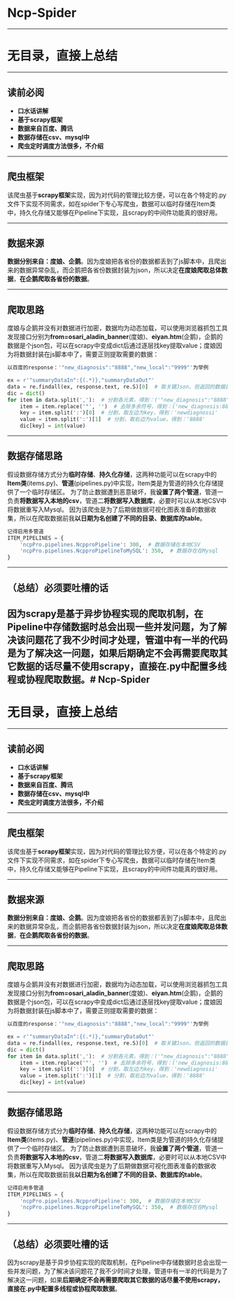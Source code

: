 # Ncp-Spider
---
# 无目录，直接上总结
---
## 读前必阅

 - **口水话讲解**
 - **基于scrapy框架**
 - **数据来自百度、腾讯**
 - **数据存储在csv、mysql中**
 - **爬虫定时调度方法很多，不介绍**

---
## 爬虫框架
该爬虫基于**scrapy框架**实现，因为对代码的管理比较方便，可以在各个特定的.py文件下实现不同需求，如在spider下专心写爬虫，数据可以临时存储在Item类中，持久化存储又能够在Pipeline下实现，且scrapy的中间件功能真的很好用。

---
## 数据来源
**数据分别来自：度娘、企鹅**。因为度娘把各省份的数据都丢到了js脚本中，且爬出来的数据异常杂乱，而企鹅把各省份数据封装为json，所以决定**在度娘爬取总体数据**，**在企鹅爬取各省份的数据**。

---
## 爬取思路
度娘与企鹅并没有对数据进行加密，数据均为动态加载，可以使用浏览器抓包工具发现接口分别为**from=osari_aladin_banner**(度娘)、**eiyan.htm**(企鹅)，企鹅的数据是个json包，可以在scrapy中变成dict后通过逐层找key提取value；度娘因为将数据封装在js脚本中了，需要正则提取需要的数据：
```python
以百度的response：'"new_diagnosis":"8888","new_local":"9999"'为举例

ex = r'"summaryDataIn":{(.*)},"summaryDataOut"'
data = re.findall(ex, response.text, re.S)[0]  # 取关键Json，但返回的数据类型为str
dic = dict()
for item in data.split(','):  # 分割各元素，得到：('"new_diagnosis":"8888"')
    item = item.replace('"', '')  # 去除多余符号，得到：('new_diagnosis:8888')
    key = item.split(':')[0]  # 分割，取左边为key，得到：'newdiagnossi'
    value = item.split(':')[1]  # 分割，取右边为value，得到：'8888'
    dic[key] = int(value)
```
---

## 数据存储思路
假设数据存储方式分为**临时存储**、**持久化存储**，这两种功能可以在scrapy中的**Item类**(items.py)、**管道**(pipelines.py)中实现，Item类是为管道的持久化存储提供了一个临时存储区。
为了防止数据遭到恶意破坏，我**设置了两个管道**，管道一负责**将数据写入本地的csv**，管道二**将数据写入数据库**，必要时可以从本地CSV中将数据重写入Mysql。
因为该爬虫是为了后期做数据可视化图表准备的数据收集，所以在爬取数据前我**以日期为名创建了不同的目录、数据库的table**。
```python
记得启用多管道
ITEM_PIPELINES = {
    'ncpPro.pipelines.NcpproPipeline': 300,  # 数据存储在本地CSV
    'ncpPro.pipelines.NcpproPipelineToMySQL': 350,  # 数据存在在Mysql
}
```
---
## （总结）必须要吐槽的话
因为scrapy是基于异步协程实现的爬取机制，在Pipeline中存储数据时总会出现一些并发问题，为了解决该问题花了我不少时间才处理，管道中有一半的代码是为了解决这一问题，如果**后期确定不会再需要爬取其它数据的话尽量不使用scrapy，直接在.py中配置多线程或协程爬取数据**。# Ncp-Spider
---
# 无目录，直接上总结
---
## 读前必阅

 - **口水话讲解**
 - **基于scrapy框架**
 - **数据来自百度、腾讯**
 - **数据存储在csv、mysql中**
 - **爬虫定时调度方法很多，不介绍**

---
## 爬虫框架
该爬虫基于**scrapy框架**实现，因为对代码的管理比较方便，可以在各个特定的.py文件下实现不同需求，如在spider下专心写爬虫，数据可以临时存储在Item类中，持久化存储又能够在Pipeline下实现，且scrapy的中间件功能真的很好用。

---
## 数据来源
**数据分别来自：度娘、企鹅**。因为度娘把各省份的数据都丢到了js脚本中，且爬出来的数据异常杂乱，而企鹅把各省份数据封装为json，所以决定**在度娘爬取总体数据**，**在企鹅爬取各省份的数据**。

---
## 爬取思路
度娘与企鹅并没有对数据进行加密，数据均为动态加载，可以使用浏览器抓包工具发现接口分别为**from=osari_aladin_banner**(度娘)、**eiyan.htm**(企鹅)，企鹅的数据是个json包，可以在scrapy中变成dict后通过逐层找key提取value；度娘因为将数据封装在js脚本中了，需要正则提取需要的数据：
```python
以百度的response：'"new_diagnosis":"8888","new_local":"9999"'为举例

ex = r'"summaryDataIn":{(.*)},"summaryDataOut"'
data = re.findall(ex, response.text, re.S)[0]  # 取关键Json，但返回的数据类型为str
dic = dict()
for item in data.split(','):  # 分割各元素，得到：('"new_diagnosis":"8888"')
    item = item.replace('"', '')  # 去除多余符号，得到：('new_diagnosis:8888')
    key = item.split(':')[0]  # 分割，取左边为key，得到：'newdiagnossi'
    value = item.split(':')[1]  # 分割，取右边为value，得到：'8888'
    dic[key] = int(value)
```
---

## 数据存储思路
假设数据存储方式分为**临时存储**、**持久化存储**，这两种功能可以在scrapy中的**Item类**(items.py)、**管道**(pipelines.py)中实现，Item类是为管道的持久化存储提供了一个临时存储区。
为了防止数据遭到恶意破坏，我**设置了两个管道**，管道一负责**将数据写入本地的csv**，管道二**将数据写入数据库**，必要时可以从本地CSV中将数据重写入Mysql。
因为该爬虫是为了后期做数据可视化图表准备的数据收集，所以在爬取数据前我**以日期为名创建了不同的目录、数据库的table**。
```python
记得启用多管道
ITEM_PIPELINES = {
    'ncpPro.pipelines.NcpproPipeline': 300,  # 数据存储在本地CSV
    'ncpPro.pipelines.NcpproPipelineToMySQL': 350,  # 数据存在在Mysql
}
```
---
## （总结）必须要吐槽的话
因为scrapy是基于异步协程实现的爬取机制，在Pipeline中存储数据时总会出现一些并发问题，为了解决该问题花了我不少时间才处理，管道中有一半的代码是为了解决这一问题，如果**后期确定不会再需要爬取其它数据的话尽量不使用scrapy，直接在.py中配置多线程或协程爬取数据**。
